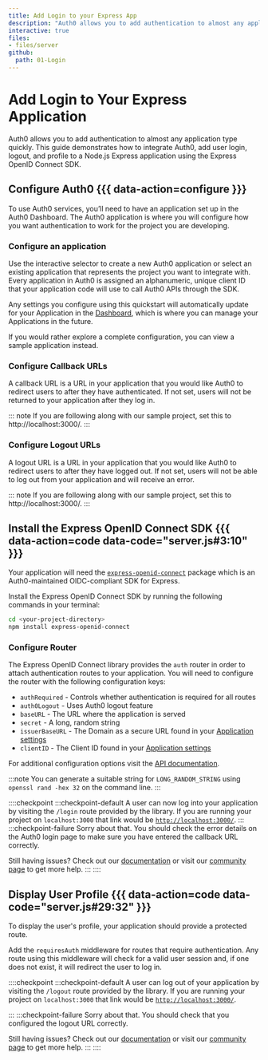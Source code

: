 ```yaml
---
title: Add Login to your Express App
description: "Auth0 allows you to add authentication to almost any application type quickly. This guide demonstrates how to integrate Auth0, add user login, logout, and profile to a Node.js Express application using the Express OpenID Connect SDK."
interactive: true
files:
- files/server
github:
  path: 01-Login
---
```


<!-- markdownlint-disable MD025 MD034 -->

# Add Login to Your Express Application

Auth0 allows you to add authentication to almost any application type quickly. This guide demonstrates how to integrate Auth0, add user login, logout, and profile to a Node.js Express application using the Express OpenID Connect SDK.

## Configure Auth0 {{{ data-action=configure }}}

To use Auth0 services, you’ll need to have an application set up in the Auth0 Dashboard. The Auth0 application is where you will configure how you want authentication to work for the project you are developing.

### Configure an application

Use the interactive selector to create a new Auth0 application or select an existing application that represents the project you want to integrate with. Every application in Auth0 is assigned an alphanumeric, unique client ID that your application code will use to call Auth0 APIs through the SDK.

Any settings you configure using this quickstart will automatically update for your Application in the <a href="${manage_url}/#/" target="_blank">Dashboard</a>, which is where you can manage your Applications in the future.

If you would rather explore a complete configuration, you can view a sample application instead.

### Configure Callback URLs

A callback URL is a URL in your application that you would like Auth0 to redirect users to after they have authenticated. If not set, users will not be returned to your application after they log in.

::: note
If you are following along with our sample project, set this to http://localhost:3000/.
:::

### Configure Logout URLs

A logout URL is a URL in your application that you would like Auth0 to redirect users to after they have logged out. If not set, users will not be able to log out from your application and will receive an error.

::: note
If you are following along with our sample project, set this to http://localhost:3000/.
:::

## Install the Express OpenID Connect SDK {{{ data-action=code data-code="server.js#3:10" }}}

Your application will need the <a href="https://github.com/auth0/express-openid-connect" target="_blank">`express-openid-connect`</a> package which is an Auth0-maintained OIDC-compliant SDK for Express.

Install the Express OpenID Connect SDK by running the following commands in your terminal:

```bash
cd <your-project-directory>
npm install express-openid-connect
```

### Configure Router
The Express OpenID Connect library provides the `auth` router in order to attach authentication routes to your application. You will need to configure the router with the following configuration keys:

- `authRequired` - Controls whether authentication is required for all routes
- `auth0Logout` - Uses Auth0 logout feature
- `baseURL` - The URL where the application is served
- `secret` - A long, random string
- `issuerBaseURL`  - The Domain as a secure URL found in your <a href="$manage_url/#/applications/$account.clientId/settings" target="_blank">Application settings</a>
- `clientID` - The Client ID found in your <a href="$manage_url/#/applications/$account.clientId/settings" target="_blank">Application settings</a>

For additional configuration options visit the <a href="https://auth0.github.io/express-openid-connect" target="_blank">API documentation</a>.

:::note
You can generate a suitable string for `LONG_RANDOM_STRING` using `openssl rand -hex 32` on the command line.
:::

::::checkpoint
:::checkpoint-default
A user can now log into your application by visiting the `/login` route provided by the library. If you are running your project on `localhost:3000` that link would be <a href="http://localhost:3000/" target="_blank" rel="noreferrer">`http://localhost:3000/`</a>.
:::
:::checkpoint-failure
Sorry about that. You should check the error details on the Auth0 login page to make sure you have entered the callback URL correctly.

Still having issues? Check out our <a href="https://auth0.com/docs" target="_blank">documentation</a> or visit our <a href="https://community.auth0.com" target="_blank">community page</a> to get more help.
:::
::::

## Display User Profile {{{ data-action=code data-code="server.js#29:32" }}}
To display the user's profile, your application should provide a protected route.

Add the `requiresAuth` middleware for routes that require authentication.  Any route using this middleware will check for a valid user session and, if one does not exist, it will redirect the user to log in.

::::checkpoint
:::checkpoint-default
A user can log out of your application by visiting the `/logout` route provided by the library. If you are running your project on `localhost:3000` that link would be <a href="http://localhost:3000/" target="_blank" rel="noreferrer">`http://localhost:3000/`</a>.

:::
:::checkpoint-failure
Sorry about that. You should check that you configured the logout URL correctly.

Still having issues? Check out our <a href="https://auth0.com/docs" target="_blank">documentation</a> or visit our <a href="https://community.auth0.com" target="_blank">community page</a> to get more help.
:::
::::
